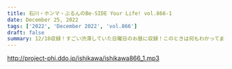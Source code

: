 ```yaml
---
title: 石川・ホンマ・ぶるんのBe-SIDE Your Life! vol.866-1
date: December 25, 2022
tags: ['2022', 'December 2022', 'vol.866']
draft: false
summary: 12/18収録！すごい渋滞していた日曜日のお昼に収録！このときは何もわかってません！
---
```


http://project-phi.ddo.jp/ishikawa/ishikawa866_1.mp3
